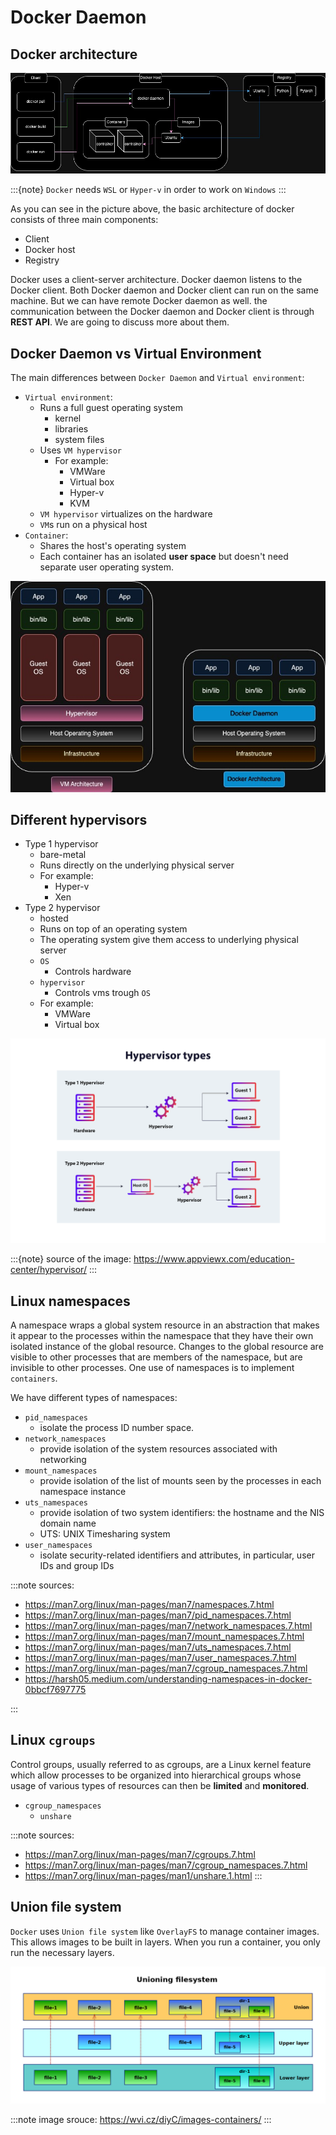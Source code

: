 # Docker Daemon

## Docker architecture

![Docker architecture](figures/docker_architecture.jpg)


:::{note}
`Docker` needs `WSL` or `Hyper-v` in order to work on `Windows`
:::

As you can see in the picture above, the basic
architecture of docker consists of three main components:

* Client
* Docker host
* Registry

Docker uses a client-server architecture.
Docker daemon listens to the Docker client.
Both Docker daemon and Docker client can run
on the same machine.
But we can have remote Docker daemon as well.
the communication between the Docker daemon and Docker client
is through **REST API**.
We are going to discuss more about them.

## Docker Daemon vs Virtual Environment

The main differences between `Docker Daemon` and
`Virtual environment`:

* `Virtual environment`:
    * Runs a full guest operating system
        * kernel
        * libraries
        * system files
    * Uses `VM hypervisor`
        * For example:
            * VMWare
            * Virtual box
            * Hyper-v
            * KVM
    * `VM hypervisor` virtualizes on the hardware
    * `VM`s run on a physical host
* `Container`:
    * Shares the host's operating system
    * Each container has an isolated **user space** but doesn't need
      separate user operating system.

![dockerd vs vm](figures/docker_vs_vm.jpg)

## Different hypervisors

* Type 1 hypervisor
    * bare-metal
    * Runs directly on the underlying physical server
    * For example:
        * Hyper-v
        * Xen
* Type 2 hypervisor
    * hosted
    * Runs on top of an operating system
    * The operating system give them access to underlying physical server
    * `OS`
        * Controls hardware
    * `hypervisor`
        * Controls vms trough `OS`
    * For example:
        * VMWare
        * Virtual box

![different hypervisors](figures/hypervisor-types.png)

:::{note}
source of the image: https://www.appviewx.com/education-center/hypervisor/
:::

## Linux namespaces

<!--
https://harsh05.medium.com/understanding-namespaces-in-docker-0bbcf7697775

Namespaces provide a layer of isolation. 
Namespaces are a feature of Linux Kernel that partition kernel resources
in a way that one set of processes one set of resources while
another set of processes sees a different set of resources.

-->

A namespace wraps a global system resource in an abstraction that
makes it appear to the processes within the namespace that they
have their own isolated instance of the global resource.  Changes
to the global resource are visible to other processes that are
members of the namespace, but are invisible to other processes.
One use of namespaces is to implement `containers`.

We have different types of namespaces:

* `pid_namespaces` 
  * isolate the process ID number space.
* `network_namespaces`
  * provide isolation of the system resources associated with networking 
* `mount_namespaces` 
  * provide isolation of the list of mounts seen by the processes in each namespace instance 
* `uts_namespaces`
  * provide isolation of two system identifiers: the hostname and the NIS domain name 
  * UTS: UNIX Timesharing system
* `user_namespaces`
  * isolate security-related identifiers and attributes, in particular, user IDs and group IDs 



:::note
sources:
* https://man7.org/linux/man-pages/man7/namespaces.7.html
* https://man7.org/linux/man-pages/man7/pid_namespaces.7.html 
* https://man7.org/linux/man-pages/man7/network_namespaces.7.html
* https://man7.org/linux/man-pages/man7/mount_namespaces.7.html 
* https://man7.org/linux/man-pages/man7/uts_namespaces.7.html
* https://man7.org/linux/man-pages/man7/user_namespaces.7.html
* https://man7.org/linux/man-pages/man7/cgroup_namespaces.7.html 
* https://harsh05.medium.com/understanding-namespaces-in-docker-0bbcf7697775

:::

## Linux `cgroups`

Control groups, usually referred to as cgroups, are a Linux
kernel feature which allow processes to be organized into
hierarchical groups whose usage of various types of resources can
then be **limited** and **monitored**.

* `cgroup_namespaces`  
    * `unshare`


:::note
sources:
* https://man7.org/linux/man-pages/man7/cgroups.7.html 
* https://man7.org/linux/man-pages/man7/cgroup_namespaces.7.html 
* https://man7.org/linux/man-pages/man1/unshare.1.html 
:::

## Union file system

`Docker` uses `Union file system` like `OverlayFS` to manage container images.
This allows images to be built in layers.
When you run a container, you only run the necessary layers.

![Union file system](figures/union_file_system.png)

:::note
image srouce: https://wvi.cz/diyC/images-containers/ 
:::

